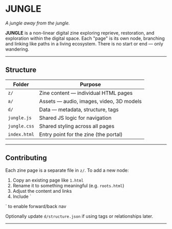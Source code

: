 # JUNGLE

*A jungle away from the jungle.*

**JUNGLE** is a non-linear digital zine exploring reprieve, restoration, and exploration within the digital space. Each
"page" is its own node, branching and linking like paths in a living ecosystem. There is no start or end — only
wandering.

---

## Structure

| Folder       | Purpose                                  |
|--------------|------------------------------------------|
| `z/`         | Zine content — individual HTML pages     |
| `a/`         | Assets — audio, images, video, 3D models |
| `d/`         | Data — metadata, structure, tags         |
| `jungle.js`  | Shared JS logic for navigation           |
| `jungle.css` | Shared styling across all pages          |
| `index.html` | Entry point for the zine (the portal)    |

---

## Contributing

Each zine page is a separate file in `z/`. To add a new node:

1. Copy an existing page like `1.html`
2. Rename it to something meaningful (e.g. `roots.html`)
3. Adjust the content and links
4. Include `
<script src="/jungle.js" type="module"></script>` to enable forward/back nav

Optionally update `d/structure.json` if using tags or relationships later.

---